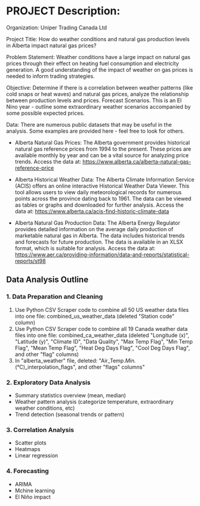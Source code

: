 # PROJECT Description:

Organization: Uniper Trading Canada Ltd

Project Title: How do weather conditions and natural gas production levels in Alberta impact natural gas
prices?

Problem Statement: Weather conditions have a large impact on natural gas prices through their effect
on heating fuel consumption and electricity generation. A good understanding of the impact of weather
on gas prices is needed to inform trading strategies.

Objective: Determine if there is a correlation between weather patterns (like cold snaps or heat waves)
and natural gas prices, analyze the relationship between production levels and prices. Forecast
Scenarios. This is an El Nino year - outline some extraordinary weather scenarios accompanied by some
possible expected prices.

Data: There are numerous public datasets that may be useful in the analysis. Some examples are
provided here - feel free to look for others.

- Alberta Natural Gas Prices: The Alberta government provides historical natural gas reference
prices from 1994 to the present. These prices are available monthly by year and can be a vital
source for analyzing price trends. Access the data at: https://www.alberta.ca/alberta-natural-gas-reference-price

- Alberta Historical Weather Data: The Alberta Climate Information Service (ACIS) offers an online
interactive Historical Weather Data Viewer. This tool allows users to view daily meteorological
records for numerous points across the province dating back to 1961. The data can be viewed as
tables or graphs and downloaded for further analysis. Access the data at:
https://www.alberta.ca/acis-find-historic-climate-data

- Alberta Natural Gas Production Data: The Alberta Energy Regulator provides detailed
information on the average daily production of marketable natural gas in Alberta. The data
includes historical trends and forecasts for future production. The data is available in an XLSX
format, which is suitable for analysis. Access the data at: https://www.aer.ca/providing-information/data-and-reports/statistical-reports/st98

## Data Analysis Outline

### 1. Data Preparation and Cleaning
1. Use Python CSV Scraper code to combine all 50 US weather data files into one file: combined_us_weather_data (deleted "Station code" column)
2. Use Python CSV Scraper code to combine all 19 Canada weather data files into one file: combined_ca_weather_data (deleted "Longitude (x)", "Latitude (y)", "Climate ID", "Data Quality", "Max Temp Flag", "Min Temp Flag", "Mean Temp Flag", "Heat Deg Days Flag", "Cool Deg Days Flag", and other "flag" columns)
3. In "alberta_weather" file, deleted: "Air_Temp._Min._(°C)_interpolation_flags", and other "flags" columns"

### 2. Exploratory Data Analysis
* Summary statistics overview (mean, median)
* Weather pattern analysis (categorize temperature, extraordinary weather conditions, etc)
* Trend detection (seasonal trends or pattern)

### 3. Correlation Analysis
* Scatter plots
* Heatmaps
* Linear regression

### 4. Forecasting
* ARIMA
* Mchine learning
* El Niño impact